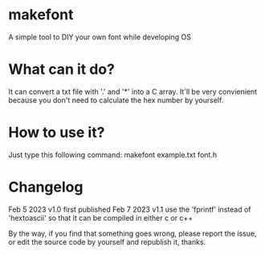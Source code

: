 # makefont
A simple tool to DIY your own font while developing OS

# What can it do?
It can convert a txt file with '.' and '*' into a C array. It'll be very convienient because you don't need to calculate the hex number by yourself.

# How to use it?
Just type this following command:
makefont example.txt font.h

# Changelog
Feb 5 2023 v1.0 first published
Feb 7 2023 v1.1 use the 'fprintf' instead of 'hextoascii' so that it can be compiled in either c or c++

By the way, if you find that something goes wrong, please report the issue, or edit the source code by yourself and republish it, thanks.

